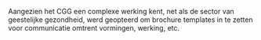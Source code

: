 Aangezien het CGG een complexe werking kent, net als de sector van geestelijke gezondheid, werd geopteerd om brochure templates in te zetten voor communicatie omtrent vormingen, werking, etc.